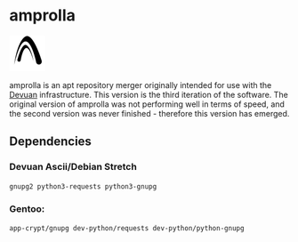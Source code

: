 amprolla
========

<img src="contrib/amprolla.png" width="64">

amprolla is an apt repository merger originally intended for use with
the [Devuan](https://devuan.org) infrastructure. This version is the
third iteration of the software. The original version of amprolla was
not performing well in terms of speed, and the second version was never
finished - therefore this version has emerged.

Dependencies
------------

### Devuan Ascii/Debian Stretch

```
gnupg2 python3-requests python3-gnupg
```

### Gentoo:

```
app-crypt/gnupg dev-python/requests dev-python/python-gnupg
```
